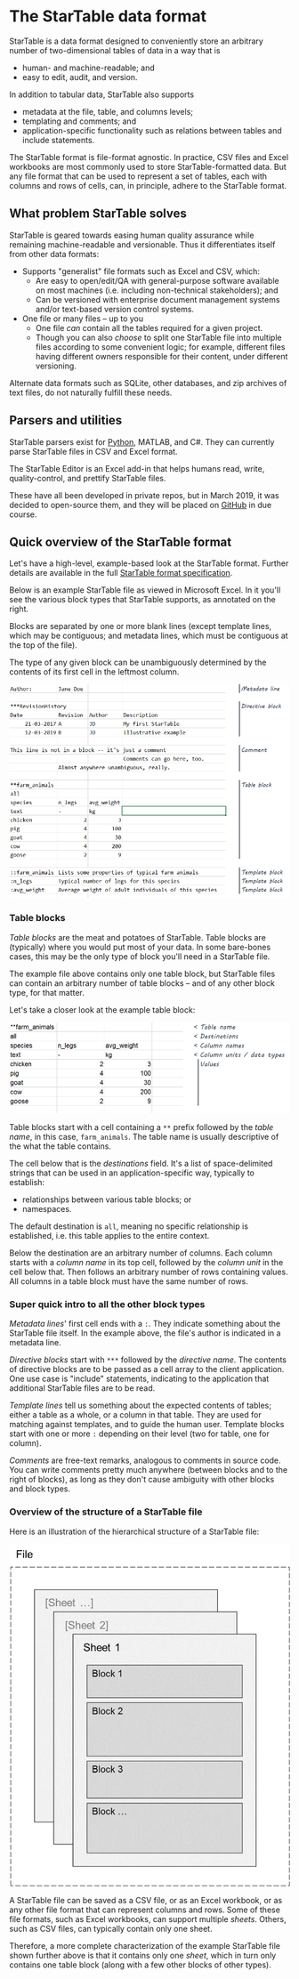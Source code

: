 # The StarTable data format

StarTable is a data format designed to conveniently store an arbitrary number of two-dimensional tables of data in a way that is 

* human- and machine-readable; and
* easy to edit, audit, and version. 

In addition to tabular data, StarTable also supports 

* metadata at the file, table, and columns levels; 
* templating and comments; and
* application-specific functionality such as relations between tables and include statements. 

The StarTable format is file-format agnostic. In practice, CSV files and Excel workbooks are most commonly used to store StarTable-formatted data. But any file format that can be used to represent a set of tables, each with columns and rows of cells, can, in principle, adhere to the StarTable format.

## What problem StarTable solves

StarTable is geared towards easing human quality assurance while remaining machine-readable and versionable. Thus it differentiates itself from other data formats:

- Supports "generalist" file formats such as Excel and CSV, which: 
  - Are easy to open/edit/QA with general-purpose software available on most machines (i.e. including non-technical stakeholders); and
  - Can be versioned with enterprise document management systems and/or text-based version control systems.
- One file or many files – up to you
  - One file *can* contain all the tables required for a given project. 
  - Though you can also *choose* to split one StarTable file into multiple files according to some convenient logic; for example, different files having different owners responsible for their content, under different versioning.

Alternate data formats such as SQLite, other databases, and zip archives of text files, do not naturally fulfill these needs. 

## Parsers and utilities

StarTable parsers exist for [Python](https://github.com/startable/startables-python), MATLAB, and C#. They can currently parse StarTable files in CSV and Excel format. 

The StarTable Editor is an Excel add-in that helps humans read, write, quality-control, and prettify StarTable files. 

These have all been developed in private repos, but in March 2019, it was decided to open-source them, and they will be placed on [GitHub](https://github.com/startable) in due course.  

## Quick overview of the StarTable format

Let's have a high-level, example-based look at the StarTable format. Further details are available in the full [StarTable format specification](https://github.com/startable/startable-standard/blob/master/StarTable%20format%20specification.md).

Below is an example StarTable file as viewed in Microsoft Excel. In it you'll see the various block types that StarTable supports, as annotated on the right. 

Blocks are separated by one or more blank lines (except template lines, which may be contiguous; and metadata lines, which must be contiguous at the top of the file). 

The type of any given block can be unambiguously determined by the contents of its first cell in the leftmost column. 

![](media/block-examples.png)

### Table blocks

*Table blocks* are the meat and potatoes of StarTable. Table blocks are (typically) where you would put most of your data. In some bare-bones cases, this may be the only type of block you'll need in a StarTable file. 

The example file above contains only one table block, but StarTable files can contain an arbitrary number of table blocks – and of any other block type, for that matter. 

Let's take a closer look at the example table block:

![Example table block](media/table-block-example.png)

Table blocks start with a cell containing a `**` prefix followed by the *table name*, in this case, `farm_animals`. The table name is usually descriptive of the what the table contains. 

The cell below that is the *destinations* field. It's a list of space-delimited strings that can be used in an application-specific way, typically to establish:

- relationships between various table blocks; or
- namespaces.

The default destination is `all`, meaning no specific relationship is established, i.e. this table applies to the entire context. 

Below the destination are an arbitrary number of columns. Each column starts with a *column name* in its top cell, followed by the *column unit* in the cell below that. Then follows an arbitrary number of rows containing values. All columns in a table block must have the same number of rows. 

### Super quick intro to all the other block types

*Metadata lines*' first cell ends with a `:`. They indicate something about the StarTable file itself. In the example above, the file's author is indicated in a metadata line. 

*Directive blocks* start with `***` followed by the *directive name*. The contents of directive blocks are to be passed as a cell array to the client application. One use case is "include" statements, indicating to the application that additional StarTable files are to be read. 

*Template lines* tell us something about the expected contents of tables; either a table as a whole, or a column in that table. They are used for matching against templates, and to guide the human user. Template blocks start with one or more `:` depending on their level (two for table, one for column). 

*Comments* are free-text remarks, analogous to comments in source code. You can write comments pretty much anywhere (between blocks and to the right of blocks), as long as they don't cause ambiguity with other blocks and block types. 

### Overview of the structure of a StarTable file

Here is an illustration of the hierarchical structure of a StarTable file:

![High-level hierarchical structure of the StarTable format](media/hierarchical-structure-diagram.png)

A StarTable file can be saved as a CSV file, or as an Excel workbook, or as any other file format that can represent columns and rows. Some of these file formats, such as Excel workbooks, can support multiple *sheets*. Others, such as CSV files, can typically contain only one sheet. 

Therefore, a more complete characterization of the example StarTable file shown further above is that it contains only one *sheet*, which in turn only contains one table block (along with a few other blocks of other types). 

